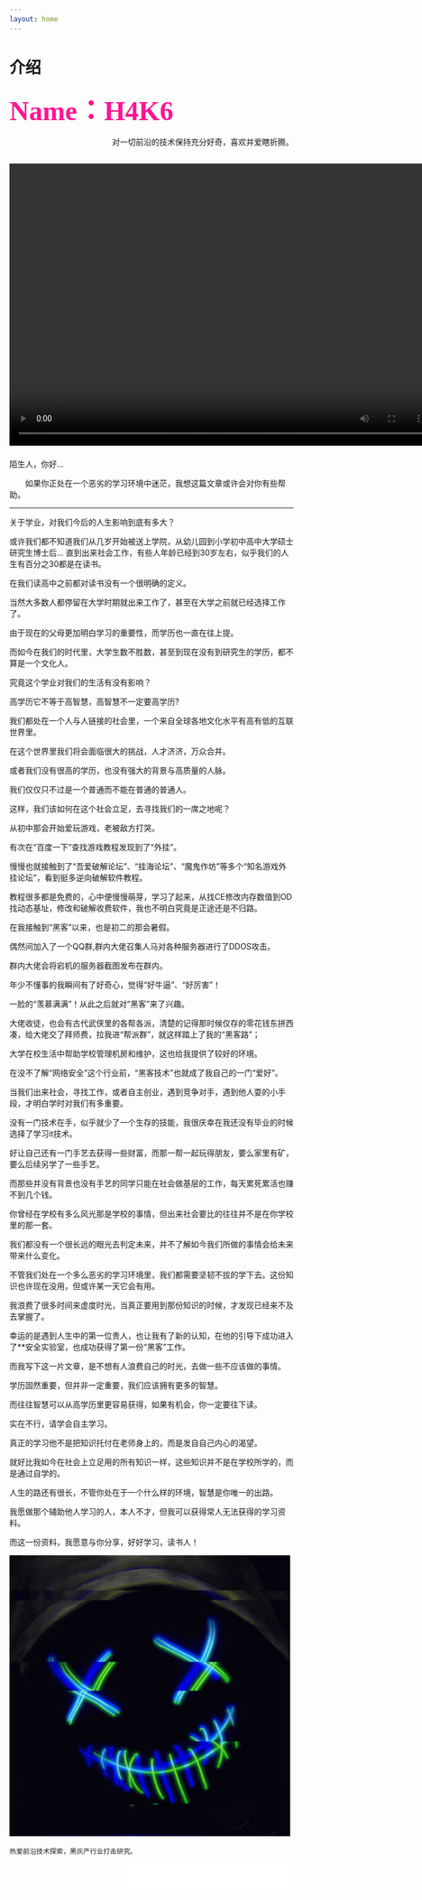 ```yaml
---
layout: home
---
```


 # **介绍**

**<font color=DeepPink size=33 face="黑体">Name：H4K6</font>**



<div align=right>对一切前沿的技术保持充分好奇，喜欢并爱瞎折腾。</div>


<video src="/public/video/H4K6ATT.mp4" width="750px" height="500px" controls="controls"></video>
---

陌生人，你好...

&emsp;&emsp;如果你正处在一个恶劣的学习环境中迷茫，我想这篇文章或许会对你有些帮助。

- - - - - -

关于学业，对我们今后的人生影响到底有多大？

或许我们都不知道我们从几岁开始被送上学院，从幼儿园到小学初中高中大学硕士研究生博士后... 直到出来社会工作，有些人年龄已经到30岁左右，似乎我们的人生有百分之30都是在读书。

在我们读高中之前都对读书没有一个很明确的定义。

当然大多数人都停留在大学时期就出来工作了，甚至在大学之前就已经选择工作了。

由于现在的父母更加明白学习的重要性，而学历也一直在往上提。

而如今在我们的时代里，大学生数不胜数，甚至到现在没有到研究生的学历，都不算是一个文化人。

究竟这个学业对我们的生活有没有影响？

高学历它不等于高智慧，高智慧不一定要高学历?

我们都处在一个人与人链接的社会里，一个来自全球各地文化水平有高有低的互联世界里。

在这个世界里我们将会面临很大的挑战，人才济济，万众合并。

或者我们没有很高的学历，也没有强大的背景与高质量的人脉。

我们仅仅只不过是一个普通而不能在普通的普通人。

这样，我们该如何在这个社会立足，去寻找我们的一席之地呢？

从初中那会开始爱玩游戏，老被敌方打哭。

有次在“百度一下”查找游戏教程发现到了“外挂”。

慢慢也就接触到了“吾爱破解论坛”、“挂海论坛”、“魔鬼作坊”等多个“知名游戏外挂论坛”，看到挺多逆向破解软件教程。

教程很多都是免费的，心中便慢慢萌芽，学习了起来，从找CE修改内存数值到OD找动态基址，修改和破解收费软件，我也不明白究竟是正途还是不归路。

在我接触到“黑客”以来，也是初二的那会暑假。

偶然间加入了一个QQ群,群内大佬召集人马对各种服务器进行了DDOS攻击。

群内大佬会将宕机的服务器截图发布在群内。

年少不懂事的我瞬间有了好奇心，觉得“好牛逼”、“好厉害”！

一脸的“羡慕满满”！从此之后就对“黑客”来了兴趣。

大佬收徒，也会有古代武侠里的各帮各派，清楚的记得那时候仅存的零花钱东拼西凑，给大佬交了拜师费，拉我进“帮派群”，就这样踏上了我的“黑客路”；

大学在校生活中帮助学校管理机房和维护，这也给我提供了较好的环境。

在没不了解“网络安全”这个行业前，“黑客技术”也就成了我自己的一门“爱好”。

当我们出来社会，寻找工作，或者自主创业，遇到竞争对手，遇到他人耍的小手段，才明白学时对我们有多重要。

没有一门技术在手，似乎就少了一个生存的技能，我很庆幸在我还没有毕业的时候选择了学习it技术。

好让自己还有一门手艺去获得一些财富，而那一帮一起玩得朋友，要么家里有矿，要么后续另学了一些手艺。

而那些并没有背景也没有手艺的同学只能在社会做基层的工作，每天累死累活也赚不到几个钱。

你曾经在学校有多么风光那是学校的事情，但出来社会要比的往往并不是在你学校里的那一套。

我们都没有一个很长远的眼光去判定未来，并不了解如今我们所做的事情会给未来带来什么变化。

不管我们处在一个多么恶劣的学习环境里，我们都需要坚韧不拔的学下去。这份知识也许现在没用，但或许某一天它会有用。

我浪费了很多时间来虚度时光，当真正要用到那份知识的时候，才发现已经来不及去掌握了。

幸运的是遇到人生中的第一位贵人，也让我有了新的认知，在他的引导下成功进入了**安全实验室，也成功获得了第一份“黑客”工作。

而我写下这一片文章，是不想有人浪费自己的时光，去做一些不应该做的事情。

学历固然重要，但并非一定重要，我们应该拥有更多的智慧。

而往往智慧可以从高学历里更容易获得，如果有机会，你一定要往下读。

实在不行，请学会自主学习。

真正的学习他不是把知识托付在老师身上的，而是发自自己内心的渴望。

就好比我如今在社会上立足用的所有知识一样，这些知识并不是在学校所学的，而是通过自学的。

人生的路还有很长，不管你处在于一个什么样的环境，智慧是你唯一的出路。

我愿做那个辅助他人学习的人，本人不才，但我可以获得常人无法获得的学习资料。

而这一份资料，我愿意与你分享，好好学习，读书人！


![smiley](/public/picture/anonimuns.gif)


```
热爱前沿技术探索，黑灰产行业打击研究。
```
<div align=right><iframe frameborder="no" border="0" marginwidth="0" marginheight="0" width=298 height=52 src="//music.163.com/outchain/player?type=2&id=1812226216&auto=1&height=32"></iframe></div>

